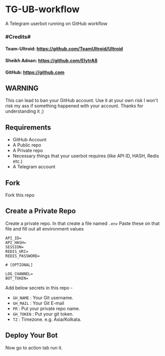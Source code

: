 # TG-UB-workflow
A Telegram userbot running on GitHub workflow


### #Credits#
#### Team-Ultroid: https://github.com/TeamUltroid/Ultroid  
#### Sheikh Adnan: https://github.com/ElytrA8  
#### GitHub: https://github.com

## WARNING
   This can lead to ban your GitHub account.
   Use it at your own risk I won't risk my ass if something happened with your account.
   Thanks for understanding it ;)

## Requirements
- GitHub Account
- A Public repo
- A Private repo
- Necessary things that your userbot requires (like API ID, HASH, Redis etc.)
- A Telegram account

## Fork
Fork this repo

## Create a Private Repo
Create a private repo.
In that create a file named `.env`
Paste these on that file and fill out all environment values
```
API_ID=
API_HASH=
SESSION=
REDIS_URI=
REDIS_PASSWORD=

# [OPTIONAL]

LOG_CHANNEL=
BOT_TOKEN=
```

Add below secrets in this repo -

- `GH_NAME` : Your Git username.
- `GH_MAIL` : Your Git E-mail
- `PR` : Put your private repo name.
- `GH_TOKEN` : Put your git token.
- `TZ` : Timezone. e.g. Asia/Kolkata.

## Deploy Your Bot
Now go to action tab run it.
